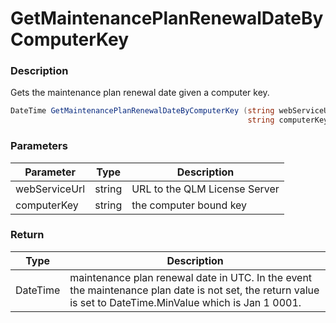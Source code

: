 # GetMaintenancePlanRenewalDateByComputerKey

### Description

Gets the maintenance plan renewal date given a computer key.

```c#
DateTime GetMaintenancePlanRenewalDateByComputerKey (string webServiceUrl, 
                                                     string computerKey)
```

### Parameters

| Parameter     |  Type  | Description                   |
| ------------- | :----: | ----------------------------- |
| webServiceUrl | string | URL to the QLM License Server |
| computerKey   | string | the computer bound key        |

### Return

| Type     | Description                                                                                                                                                |
| -------- | ---------------------------------------------------------------------------------------------------------------------------------------------------------- |
| DateTime | maintenance plan renewal date in UTC. In the event the maintenance plan date is not set, the return value is set to DateTime.MinValue which is Jan 1 0001. |
